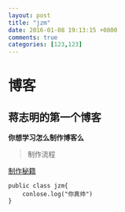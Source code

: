 ```yaml
---
layout: post
title: "jzm"
date: 2016-01-08 19:13:15 +0800
comments: true
categories: [123,123]
---
```

# 博客
## 蒋志明的第一个博客

**你想学习怎么制作博客么**

>制作流程

[制作秘籍](http://www.baidu.com)

```
public class jzm{
	conlose.log("你真帅")
}
```
